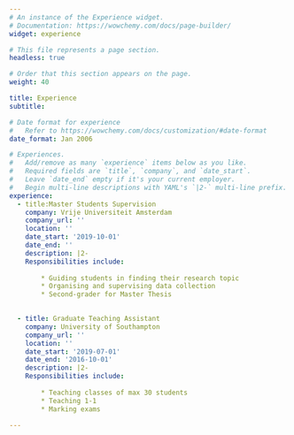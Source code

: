 ```yaml
---
# An instance of the Experience widget.
# Documentation: https://wowchemy.com/docs/page-builder/
widget: experience

# This file represents a page section.
headless: true

# Order that this section appears on the page.
weight: 40

title: Experience
subtitle:

# Date format for experience
#   Refer to https://wowchemy.com/docs/customization/#date-format
date_format: Jan 2006

# Experiences.
#   Add/remove as many `experience` items below as you like.
#   Required fields are `title`, `company`, and `date_start`.
#   Leave `date_end` empty if it's your current employer.
#   Begin multi-line descriptions with YAML's `|2-` multi-line prefix.
experience:
  - title:Master Students Supervision
    company: Vrije Universiteit Amsterdam
    company_url: ''
    location: ''
    date_start: '2019-10-01'
    date_end: ''
    description: |2- 
    Responsibilities include:
    
        * Guiding students in finding their research topic
        * Organising and supervising data collection
        * Second-grader for Master Thesis

        
  - title: Graduate Teaching Assistant
    company: University of Southampton
    company_url: ''
    location: ''
    date_start: '2019-07-01'
    date_end: '2016-10-01'
    description: |2- 
    Responsibilities include:
    
        * Teaching classes of max 30 students
        * Teaching 1-1
        * Marking exams

---
```

